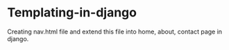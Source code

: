 # Templating-in-django
Creating nav.html file and extend this file into home, about, contact page in django.
